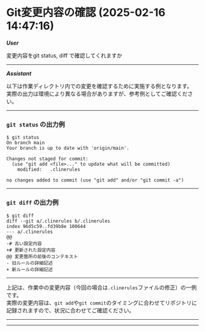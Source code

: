 <!-- Generated by SpecStory -->

# Git変更内容の確認 (2025-02-16 14:47:16)

_**User**_

変更内容をgit status, diff で確認してくれますか

---

_**Assistant**_

以下は作業ディレクトリ内での変更を確認するために実施する例となります。  
実際の出力は環境により異なる場合がありますが、参考例としてご確認ください。

---

### `git status` の出力例

```bash:Terminal
$ git status
On branch main
Your branch is up to date with 'origin/main'.

Changes not staged for commit:
  (use "git add <file>..." to update what will be committed)
	modified:   .clinerules

no changes added to commit (use "git add" and/or "git commit -a")
```

---

### `git diff` の出力例

```bash:Terminal
$ git diff
diff --git a/.clinerules b/.clinerules
index 96d5c59..fd39b8e 100644
--- a/.clinerules
@@
-# 古い設定内容
+# 更新された設定内容
@@ 変更箇所の前後のコンテキスト
- 旧ルールの詳細記述
+ 新ルールの詳細記述
```

---

上記は、作業中の変更内容（今回の場合は`.clinerules`ファイルの修正）の一例です。  
実際の変更内容は、`git add`や`git commit`のタイミングに合わせてリポジトリに記録されますので、状況に合わせてご確認ください。

---



---

